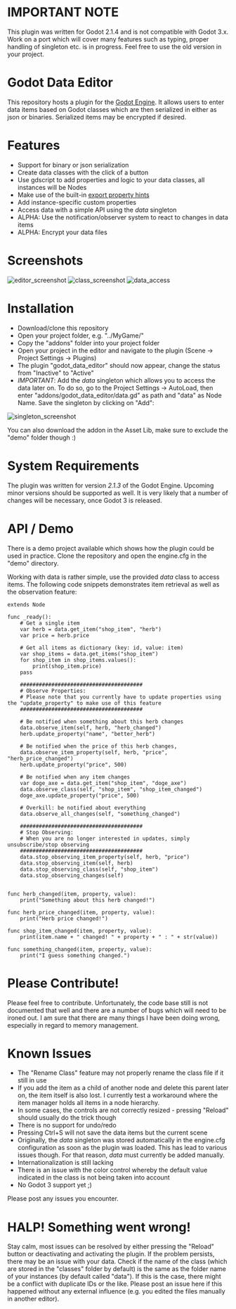 # IMPORTANT NOTE
This plugin was written for Godot 2.1.4 and is not compatible with Godot 3.x. 
Work on a port which will cover many features such as typing, proper handling of singleton etc. is in progress. Feel free to use the old version in your project.

# Godot Data Editor
This repository hosts a plugin for the [Godot Engine]. It allows users to enter data items based on Godot classes which are then serialized in either as json or binaries. Serialized items may be encrypted if desired.

# Features
* Support for binary or json serialization
* Create data classes with the click of a button
* Use gdscript to add properties and logic to your data classes, all instances will be Nodes
* Make use of the built-in [export property hints]
* Add instance-specific custom properties 
* Access data with a simple API using the _data_ singleton
* ALPHA: Use the notification/observer system to react to changes in data items 
* ALPHA: Encrypt your data files

# Screenshots
![editor_screenshot]
![class_screenshot]
![data_access]

# Installation
* Download/clone this repository
* Open your project folder, e.g. "../MyGame/"
* Copy the "addons" folder into your project folder
* Open your project in the editor and navigate to the plugin (Scene -> Project Settings -> Plugins)
* The plugin "godot_data_editor" should now appear, change the status from "Inactive" to "Active"
* *IMPORTANT*: Add the _data_ singleton which allows you to access the data later on. To do so, go to the Project Settings -> AutoLoad, then enter "addons/godot_data_editor/data.gd" as path and "data" as Node Name. Save the singleton by clicking on "Add":

![singleton_screenshot]

You can also download the addon in the Asset Lib, make sure to exclude the "demo" folder though :)

# System Requirements
The plugin was written for version *2.1.3* of the Godot Engine. Upcoming minor versions should be supported as well.
It is very likely that a number of changes will be necessary, once Godot 3 is released. 

# API / Demo
There is a demo project available which shows how the plugin could be used in practice. Clone the repository and open the engine.cfg in the "demo" directory. 

Working with data is rather simple, use the provided _data_ class to access items. The following code snippets demonstrates item retrieval as well as the observation feature:
```gdscript
extends Node

func _ready():
	# Get a single item
	var herb = data.get_item("shop_item", "herb")
	var price = herb.price
	
	# Get all items as dictionary (key: id, value: item)
	var shop_items = data.get_items("shop_item")
	for shop_item in shop_items.values():
		print(shop_item.price)
	pass
	
	#######################################
	# Observe Properties:
	# Please note that you currently have to update properties using the "update_property" to make use of this feature
	#######################################

	# Be notified when something about this herb changes
	data.observe_item(self, herb, "herb_changed")
	herb.update_property("name", "better_herb")
	
	# Be notified when the price of this herb changes, 
	data.observe_item_property(self, herb, "price", "herb_price_changed")
	herb.update_property("price", 500)	

	# Be notified when any item changes
	var doge_axe = data.get_item("shop_item", "doge_axe")
	data.observe_class(self, "shop_item", "shop_item_changed")
	doge_axe.update_property("price", 500)	
		
	# Overkill: be notified about everything
	data.observe_all_changes(self, "something_changed")

	#######################################
	# Stop Observing:
	# When you are no longer interested in updates, simply unsubscribe/stop observing
	#######################################
	data.stop_observing_item_property(self, herb, "price")
	data.stop_observing_item(self, herb)
	data.stop_observing_class(self, "shop_item")
	data.stop_observing_changes(self)

		
func herb_changed(item, property, value):
	print("Something about this herb changed!")
	
func herb_price_changed(item, property, value):
	print("Herb price changed!")
	
func shop_item_changed(item, property, value):
	print(item.name + " changed! " + property + " : " + str(value))

func something_changed(item, property, value):
	print("I guess something changed.")
```

# Please Contribute!
Please feel free to contribute. Unfortunately, the code base still is not documented that well and there are a number of bugs which will need to be ironed out. I am sure that there are many things I have been doing wrong, especially in regard to memory management.

# Known Issues
* The "Rename Class" feature may not properly rename the class file if it still in use
* If you add the item as a child of another node and delete this parent later on, the item itself is also lost. I currently test a workaround where the item manager holds all items in a node hierarchy. 
* In some cases, the controls are not correctly resized - pressing "Reload" should usually do the trick though
* There is no support for undo/redo
* Pressing Ctrl+S will not save the data items but the current scene
* Originally, the _data_ singleton was stored automatically in the engine.cfg configuration as soon as the plugin was loaded. This has lead to various issues though. For that reason, _data_ must currently be added manually. 
* Internationalization is still lacking
* There is an issue with the color control whereby the default value indicated in the class is not being taken into account
* No Godot 3 support yet ;)

Please post any issues you encounter.

# HALP! Something went wrong!
Stay calm, most issues can be resolved by either pressing the "Reload" button or deactivating and activating the plugin. If the problem persists, there may be an issue with your data. Check if the name of the class (which are stored in the "classes" folder by default) is the same as the folder name of your instances (by default called "data"). If this is the case, there might be a conflict with duplicate IDs or the like. Please post an issue here if this happened without any external influence (e.g. you edited the files manually in another editor). 



[Godot Engine]: <https://github.com/godotengine/godot>
[singleton]: <http://docs.godotengine.org/en/stable/learning/step_by_step/singletons_autoload.html>
[export property hints]: <http://docs.godotengine.org/en/latest/learning/scripting/gdscript/gdscript_basics.html#exports>
[editor_screenshot]: https://github.com/Stoeoeoe/godot_data_editor/blob/master/screenshots/editor.png "The Godot Data Editor"
[class_screenshot]: https://github.com/Stoeoeoe/godot_data_editor/blob/master/screenshots/class.png "Example Class"
[data_access]: https://github.com/Stoeoeoe/godot_data_editor/blob/master/screenshots/data_access.png "Example Data Access"
[singleton_screenshot]: https://github.com/Stoeoeoe/godot_data_editor/blob/master/screenshots/singleton.png "Data Singleton"
